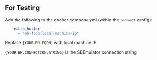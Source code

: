 ## For Testing

Add the following to the docker-compose.yml (within the `connect` config):

``` yml
    extra_hosts:
      - "eh-fqdn:local-machine-ip"
```

Replace `{YOUR.EH.FQDN}` with local machine IP

`{YOUR.EH.CONNECTION.STRING}` is the SBEmulator connection string